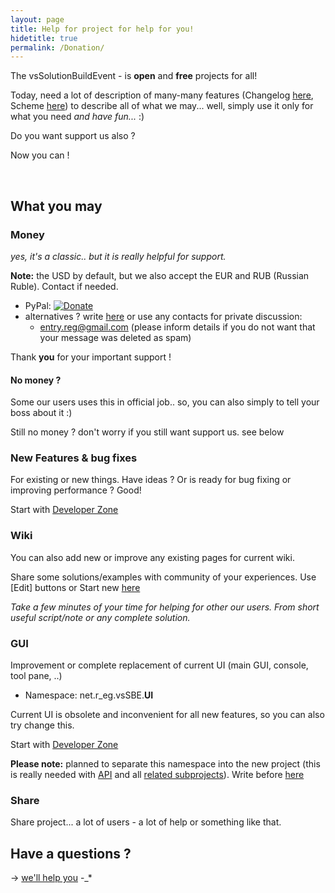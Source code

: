```yaml
---
layout: page
title: Help for project for help for you!
hidetitle: true
permalink: /Donation/
---
```

The vsSolutionBuildEvent - is **open** and **free** projects for all!

Today, need a lot of description of many-many features (Changelog [here]({{site.baseurl}}/Changelist/), Scheme [here]({{site.docp}}/Scheme/)) to describe all of what we may... 
well, simply use it only for what you need *and have fun...* :)

Do you want support us also ?

Now you can !

<br />

## What you may

### Money

*yes, it's a classic.. but it is really helpful for support.* 

**Note:** the USD by default, but we also accept the EUR and RUB (Russian Ruble). Contact if needed.

* PyPal: [![Donate](https://www.paypalobjects.com/en_US/i/btn/btn_donate_SM.gif)](https://www.paypal.com/cgi-bin/webscr?cmd=_donations&business=entry%2ereg%40gmail%2ecom&lc=US&item_name=3F%2dOpenSource%20%5b%20github%2ecom%2f3F&currency_code=USD&bn=PP%2dDonationsBF%3abtn_donate_SM%2egif%3aNonHosted)
* alternatives ? write [here](https://bitbucket.org/3F/vssolutionbuildevent/issues/new) or use any contacts for private discussion:
    * <entry.reg@gmail.com> (please inform details if you do not want that your message was deleted as spam)

Thank **you** for your important support !

#### No money ?

Some our users uses this in official job.. so, you can also simply to tell your boss about it :)

Still no money ? don't worry if you still want support us. see below

### New Features & bug fixes

For existing or new things. Have ideas ? Or is ready for bug fixing or improving performance ? Good!

Start with [Developer Zone]({{site.docp}}/Dev/)

### Wiki

You can also add new or improve any existing pages for current wiki.

Share some solutions/examples with community of your experiences. Use [Edit] buttons or Start new [here]({{site.docp}}/New/)

*Take a few minutes of your time for helping for other our users. From short useful script/note or any complete solution.*

### GUI

Improvement or complete replacement of current UI (main GUI, console, tool pane, ..)

* Namespace: net.r_eg.vsSBE.**UI**

Current UI is obsolete and inconvenient for all new features, so you can also try change this.

Start with [Developer Zone]({{site.docp}}/Dev/)

**Please note:** planned to separate this namespace into the new project (this is really needed with [API]({{site.docp}}/API) and all [related subprojects]({{site.docp}}/Scheme/)). Write before [here](https://bitbucket.org/3F/vssolutionbuildevent/issues/new)

### Share

Share project... a lot of users - a lot of help or something like that.

## Have a questions ?

-> [we'll help you](https://bitbucket.org/3F/vssolutionbuildevent/issues/new) -_*
